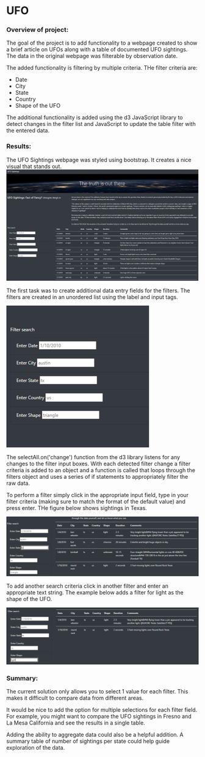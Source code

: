 # UFO  
  
### Overview of project:  

The goal of the project is to add functionality to a webpage created to show a brief article on UFOs along with a table of documented UFO sightings.  The data in the original webpage was filterable by observation date.  
  
The added functionality is filtering by multiple criteria.  THe filter criteria are:  

- Date  
- City  
- State  
- Country  
- Shape of the UFO  
  
The additional functionality is added using the d3 JavaScript library to detect changes in the filter list and JavaScript to update the table filter with the entered data.  
  
### Results:  

The UFO Sightings webpage was styled using bootstrap.  It creates a nice visual that stands out.  
![UFO Sightings webpage](UFO_sightings.png)  
  
The first task was to create additional data entry fields for the filters.    The filters are created in an unordered list using the label and input tags.  
  
![Data entry fields for filters](data_entry_fields.png)
  
The selectAll.on('change') function from the d3 library listens for any changes to the filter input boxes.  With each detected filter change a filter criteria is added to an object and a function is called that loops through the filters object and uses a series of if statements to appropriately filter the raw data.  
  
To perform a filter simply click in the appropriate input field, type in your filter criteria (making sure to match the format of the default value) and press enter.  THe figure below shows sightings in Texas.  
  
![tx_sightings_filter_results](tx_sightings_filter_results.png)  
  
To add another search criteria click in another filter and enter an appropriate text string.  The example below adds a filter for light as the shape of the UFO.  
  
![added shape filter](state_and_shape_filters.png)  
  
### Summary:  
  
The current solution only allows you to select 1 value for each filter.  This makes it difficult to compare data from different areas.  
  
It would be nice to add the option for multiple selections for each filter field.  For example, you might want to compare the UFO sightings in Fresno and La Mesa California and see the results in a single table.  

Adding the ability to aggregate data could also be a helpful addition.  A summary table of number of sightings per state could help guide exploration of the data.        
